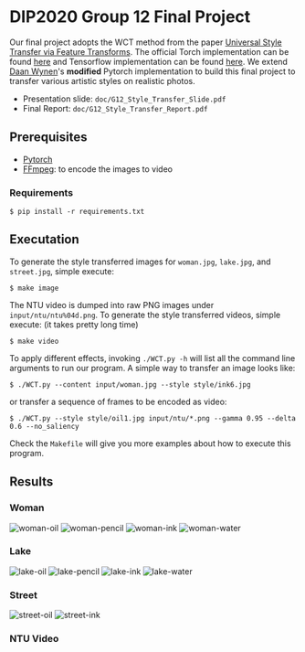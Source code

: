 # DIP2020 Group 12 Final Project

Our final project adopts the WCT method from the paper [Universal Style Transfer via Feature Transforms](https://arxiv.org/pdf/1705.08086.pdf). The official Torch implementation can be found [here](https://github.com/Yijunmaverick/UniversalStyleTransfer) and Tensorflow implementation can be found [here](https://github.com/eridgd/WCT-TF).
We extend [Daan Wynen](https://github.com/black-puppydog/PytorchWCT/blob/master/Readme.md)'s **modified** Pytorch implementation to build this final project to transfer various artistic styles on realistic photos. 

- Presentation slide: ```doc/G12_Style_Transfer_Slide.pdf```
- Final Report: ```doc/G12_Style_Transfer_Report.pdf```

## Prerequisites
- [Pytorch](http://pytorch.org/) 
- [FFmpeg](https://ffmpeg.org/): to encode the images to video

### Requirements
```
$ pip install -r requirements.txt
```

## Executation

To generate the style transferred images for ```woman.jpg```, ```lake.jpg```, and ```street.jpg```, simple execute: 
```
$ make image
```

The NTU video is dumped into raw PNG images under ```input/ntu/ntu%04d.png```. To generate the style transferred videos, simple execute: (it takes pretty long time)
```
$ make video
```

To apply different effects, invoking ```./WCT.py -h``` will list all the command line arguments to run our program. A simple way to transfer an image looks like: 

```
$ ./WCT.py --content input/woman.jpg --style style/ink6.jpg
```

or transfer a sequence of frames to be encoded as video: 

```
$ ./WCT.py --style style/oil1.jpg input/ntu/*.png --gamma 0.95 --delta 0.6 --no_saliency
```

Check the ```Makefile``` will give you more examples about how to execute this program. 

## Results

### Woman
![woman-oil](https://github.com/chenhsiu48/PytorchWCT/raw/master/samples/woman-oil6.png) ![woman-pencil](https://github.com/chenhsiu48/PytorchWCT/raw/master/samples/woman-pencil2.png)
![woman-ink](https://github.com/chenhsiu48/PytorchWCT/raw/master/samples/woman-ink6.png) ![woman-water](https://github.com/chenhsiu48/PytorchWCT/raw/master/samples/woman-water.png)

### Lake
![lake-oil](https://github.com/chenhsiu48/PytorchWCT/raw/master/samples/lake-oil5.png) ![lake-pencil](https://github.com/chenhsiu48/PytorchWCT/raw/master/samples/lake-pencil2.png) 
![lake-ink](https://github.com/chenhsiu48/PytorchWCT/raw/master/samples/lake-ink6.png) ![lake-water](https://github.com/chenhsiu48/PytorchWCT/raw/master/samples/lake-water3.png) 

### Street
![street-oil](https://github.com/chenhsiu48/PytorchWCT/raw/master/samples/street-oil2.png) 
![street-ink](https://github.com/chenhsiu48/PytorchWCT/raw/master/samples/street-ink4.png) 

### NTU Video
